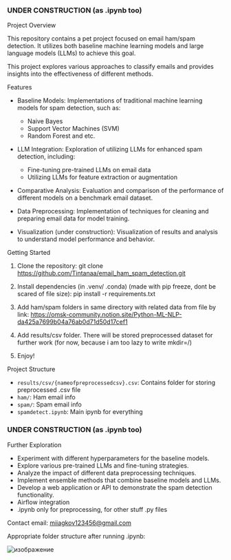 ### UNDER CONSTRUCTION (as .ipynb too)
Project Overview

This repository contains a pet project focused on email ham/spam detection. It utilizes both baseline machine learning models and large language models (LLMs) to achieve this goal. 

This project explores various approaches to classify emails and provides insights into the effectiveness of different methods.

Features

* Baseline Models: Implementations of traditional machine learning models for spam detection, such as:
    * Naive Bayes
    * Support Vector Machines (SVM)
    * Random Forest and etc.
* LLM Integration: Exploration of utilizing LLMs for enhanced spam detection, including:
    * Fine-tuning pre-trained LLMs on email data
    * Utilizing LLMs for feature extraction or augmentation

* Comparative Analysis: Evaluation and comparison of the performance of different models on a benchmark email dataset. 
* Data Preprocessing: Implementation of techniques for cleaning and preparing email data for model training.
* Visualization (under construction): Visualization of results and analysis to understand model performance and behavior.

Getting Started

1. Clone the repository:
git clone https://github.com/Tintanaa/email_ham_spam_detection.git

2. Install dependencies (in .venv/ .conda) (made with pip freeze, dont be scared of file size):
pip install -r requirements.txt

3. Add ham/spam folders in same directory with related data from file by link:
https://omsk-community.notion.site/Python-ML-NLP-da425a7699b04a76ab0d71d50d17cef1

4. Add results/csv folder. There will be stored preprocessed dataset for further work (for now, because i am too lazy to write mkdir=/)

4. Enjoy!

Project Structure

* `results/csv/{nameofpreprocessedcsv}.csv`: Contains folder for storing preprocessed .csv file
* `ham/`:  Ham email info
* `spam/`: Spam email info
* `spamdetect.ipynb`: Main ipynb for everything

### UNDER CONSTRUCTION (as .ipynb too)
Further Exploration

* Experiment with different hyperparameters for the baseline models.
* Explore various pre-trained LLMs and fine-tuning strategies.
* Analyze the impact of different data preprocessing techniques.
* Implement ensemble methods that combine baseline models and LLMs. 
* Develop a web application or API to demonstrate the spam detection functionality.
* Airflow integration
* .ipynb only for preprocessing, for other stuff .py files

Contact email: miiagkov123456@gmail.com

Appropriate folder structure after running .ipynb:

![изображение](https://github.com/Tintanaa/petproj_email_ham_spam_detection/assets/99679370/e8249794-8ae3-4184-acf0-a2c9b2b8d924)
